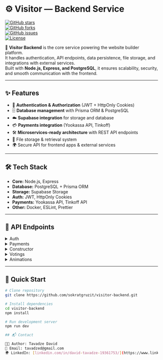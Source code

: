 # ⚙️ Visitor — Backend Service

[![GitHub stars](https://img.shields.io/github/stars/sokratgruzit/visitor-backend?style=social)](https://github.com/sokratgruzit/visitor-backend/stargazers)  
[![GitHub forks](https://img.shields.io/github/forks/sokratgruzit/visitor-backend?style=social)](https://github.com/sokratgruzit/visitor-backend/network/members)  
[![GitHub issues](https://img.shields.io/github/issues/sokratgruzit/visitor-backend)](https://github.com/sokratgruzit/visitor-backend/issues)  
[![License](https://img.shields.io/github/license/sokratgruzit/visitor-backend)](./LICENSE)

🚀 **Visitor Backend** is the core service powering the website builder platform.  
It handles authentication, API endpoints, data persistence, file storage, and integrations with external services.  
Built with **Node.js, Express, and PostgreSQL**, it ensures scalability, security, and smooth communication with the frontend.

---

## ✨ Features

- 🔑 **Authentication & Authorization** (JWT + HttpOnly Cookies)
- 🗄 **Database management** with Prisma ORM & PostgreSQL
- ☁️ **Supabase integration** for storage and database
- 💳 **Payments integration** (Yookassa API, Tinkoff)
- 🛠 **Microservices-ready architecture** with REST API endpoints
- 📂 File storage & retrieval system
- 🌍 Secure API for frontend apps & external services

---

## 🛠 Tech Stack

- **Core:** Node.js, Express
- **Database:** PostgreSQL + Prisma ORM
- **Storage:** Supabase Storage
- **Auth:** JWT, HttpOnly Cookies
- **Payments:** Yookassa API, Tinkoff API
- **Other:** Docker, ESLint, Prettier

---

## 🔌 API Endpoints

<details>
  <summary>Auth</summary>

- `POST /api/auth/register` → Register a new user
- `POST /api/auth/login` → Login and get tokens
- `POST /api/auth/refresh` → Refresh access token
- `POST /api/auth/logout` → Logout and clear session
</details>

<details>
  <summary>Payments</summary>

- `POST /api/payment/yookassa` → Create payment session
- `GET /api/payment/yookassa/status` → Get payment status
- `POST /api/payment/yookassa/cancel` → Cancel subscription
</details>

<details>
  <summary>Constructor</summary>

- `GET /api/constructor/landing/:slug` → Get public landing page by ID
- `POST /api/constructor/save-landing` → Save landing configuration
</details>

<details>
  <summary>Votings</summary>

- `GET /api/votings` → List all votings
- `POST /api/votings` → Create a new voting
- `PATC /api/votings/:id` → Update vote
</details>

<details>
  <summary>Animations</summary>

- `GET /api/animations` → Get all animations for user
- `POST /api/animations` → Create new animation
- `POST /api/animations` → Create new animation
- `GET /api/animations/:id` → Get animation by ID
</details>

---

## 🚀 Quick Start

```bash
# Clone repository
git clone https://github.com/sokratgruzit/visitor-backend.git

# Install dependencies
cd visitor-backend
npm install

# Run development server
npm run dev

## 📬 Contact

👨‍💻 Author: Tavadze David
📧 Email: tavadzed@gmail.com
🌍 LinkedIn: [linkedin.com/in/david-tavadze-19361753/](https://www.linkedin.com/in/david-tavadze-19361753)
```
